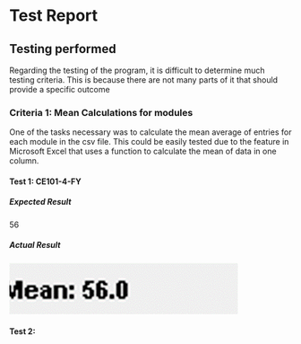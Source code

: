 # Test Report

## Testing performed

Regarding the testing of the program, it is difficult to determine much testing criteria. This is because there are not many parts of it that should provide a specific outcome

### Criteria 1: Mean Calculations for modules

One of the tasks necessary was to calculate the mean average of entries for each module in the csv file. This could be easily tested due to the feature in Microsoft Excel that uses a function to calculate the mean of data in one column.

#### Test 1: CE101-4-FY

##### Expected Result

56

##### Actual Result

![Mean for ce101-4-fy](testing_images/ce101-mean.png)

#### Test 2: 
